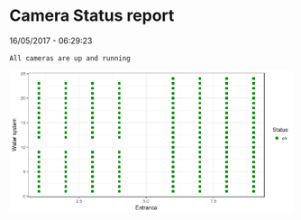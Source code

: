 Camera Status report
================
16/05/2017 - 06:29:23

    All cameras are up and running

![](camreport_files/figure-markdown_github/unnamed-chunk-2-1.png)
